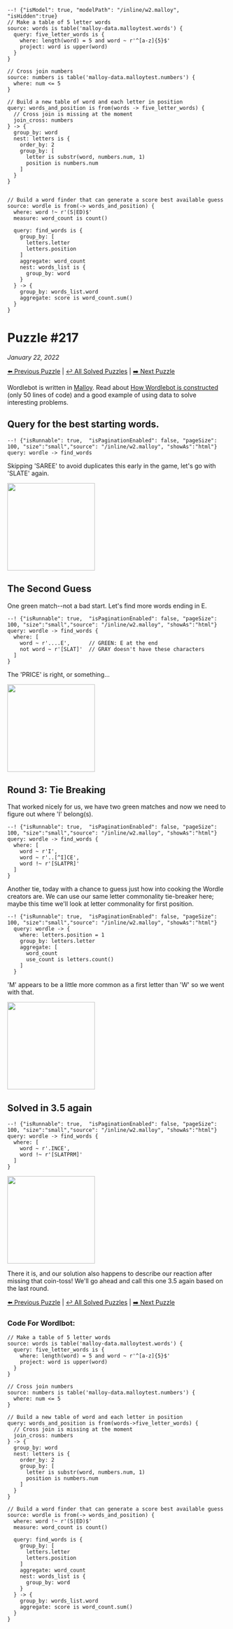```malloy
--! {"isModel": true, "modelPath": "/inline/w2.malloy", "isHidden":true}
// Make a table of 5 letter words
source: words is table('malloy-data.malloytest.words') {
  query: five_letter_words is {
    where: length(word) = 5 and word ~ r'^[a-z]{5}$'
    project: word is upper(word)
  }
}

// Cross join numbers
source: numbers is table('malloy-data.malloytest.numbers') {
  where: num <= 5
}

// Build a new table of word and each letter in position
query: words_and_position is from(words -> five_letter_words) {
  // Cross join is missing at the moment
  join_cross: numbers
} -> {
  group_by: word
  nest: letters is {
    order_by: 2
    group_by: [
      letter is substr(word, numbers.num, 1)
      position is numbers.num
    ]
  }
}


// Build a word finder that can generate a score best available guess
source: wordle is from(-> words_and_position) {
  where: word !~ r'(S|ED)$'
  measure: word_count is count()

  query: find_words is {
    group_by: [
      letters.letter
      letters.position
    ]
    aggregate: word_count
    nest: words_list is {
      group_by: word
    }
  } -> {
    group_by: words_list.word
    aggregate: score is word_count.sum()
  }
}
```

# Puzzle #217
_January 22, 2022_

[⬅️ Previous Puzzle](wordle216.md)   |   [↩️ All Solved Puzzles](wordle5.md)  |  [➡️ Next Puzzle](wordle218.md)

Wordlebot is written in [Malloy](https://github.com/looker-open-source/malloy/). Read about [How Wordlebot is constructed](wordle.md) (only 50 lines of code) and a good example of using data to solve interesting problems.


## Query for the best starting words.

```malloy
--! {"isRunnable": true,  "isPaginationEnabled": false, "pageSize": 100, "size":"small","source": "/inline/w2.malloy", "showAs":"html"}
query: wordle -> find_words
```

Skipping 'SAREE' to avoid duplicates this early in the game, let's go with 'SLATE' again.

<img src="/malloy/img/wordle217a.png" style="width: 200px">

## The Second Guess
One green match--not a bad start. Let's find more words ending in E.

```malloy
--! {"isRunnable": true,  "isPaginationEnabled": false, "pageSize": 100, "size":"small","source": "/inline/w2.malloy", "showAs":"html"}
query: wordle -> find_words {
  where: [
    word ~ r'....E',      // GREEN: E at the end
    not word ~ r'[SLAT]'  // GRAY doesn't have these characters
  ]
}
```

The 'PRICE' is right, or something...

<img src="/malloy/img/wordle217b.png" style="width: 200px">

## Round 3: Tie Breaking
That worked nicely for us, we have two green matches and now we need to figure out where 'I' belong(s).

```malloy
--! {"isRunnable": true,  "isPaginationEnabled": false, "pageSize": 100, "size":"small","source": "/inline/w2.malloy", "showAs":"html"}
query: wordle -> find_words {
  where: [
    word ~ r'I',
    word ~ r'..[^I]CE',
    word !~ r'[SLATPR]'
  ]
}
```

Another tie, today with a chance to guess just how into cooking the Wordle creators are. We can use our same letter commonality tie-breaker here; maybe this time we'll look at letter commonality for first position.

```malloy
--! {"isRunnable": true,  "isPaginationEnabled": false, "pageSize": 100, "size":"small","source": "/inline/w2.malloy", "showAs":"html"}
  query: wordle -> {
    where: letters.position = 1
    group_by: letters.letter
    aggregate: [
      word_count
      use_count is letters.count()
    ]
  }
  ```

'M' appears to be a little more common as a first letter than 'W' so we went with that.

<img src="/malloy/img/wordle217c.png" style="width: 200px">


## Solved in 3.5 again



```malloy
--! {"isRunnable": true,  "isPaginationEnabled": false, "pageSize": 100, "size":"small","source": "/inline/w2.malloy", "showAs":"html"}
query: wordle -> find_words {
  where: [
    word ~ r'.INCE',
    word !~ r'[SLATPRM]'
  ]
}
```

<img src="/malloy/img/wordle217d.png" style="width: 200px">

There it is, and our solution also happens to describe our reaction after missing that coin-toss! We'll go ahead and call this one 3.5 again based on the last round.

[⬅️ Previous Puzzle](wordle216.md)   |   [↩️ All Solved Puzzles](wordle5.md)  |  [➡️ Next Puzzle](wordle218.md)


### Code For Wordlbot:

```malloy
// Make a table of 5 letter words
source: words is table('malloy-data.malloytest.words') {
  query: five_letter_words is {
    where: length(word) = 5 and word ~ r'^[a-z]{5}$'
    project: word is upper(word)
  }
}

// Cross join numbers
source: numbers is table('malloy-data.malloytest.numbers') {
  where: num <= 5
}

// Build a new table of word and each letter in position
query: words_and_position is from(words->five_letter_words) {
  // Cross join is missing at the moment
  join_cross: numbers
} -> {
  group_by: word
  nest: letters is {
    order_by: 2
    group_by: [
      letter is substr(word, numbers.num, 1)
      position is numbers.num
    ]
  }
}

// Build a word finder that can generate a score best available guess
source: wordle is from(-> words_and_position) {
  where: word !~ r'(S|ED)$'
  measure: word_count is count()

  query: find_words is {
    group_by: [
      letters.letter
      letters.position
    ]
    aggregate: word_count
    nest: words_list is {
      group_by: word
    }
  } -> {
    group_by: words_list.word
    aggregate: score is word_count.sum()
  }
}
```
